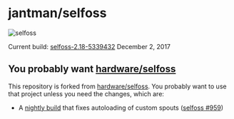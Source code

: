 # jantman/selfoss

![selfoss](https://i.imgur.com/8hJyBgk.png "selfoss")

Current build: [selfoss-2.18-5339432](https://bintray.com/fossar/selfoss/selfoss-git/2.18-5339432) December 2, 2017

## You probably want [hardware/selfoss](https://github.com/hardware/selfoss)

This repository is forked from [hardware/selfoss](https://github.com/hardware/selfoss).
You probably want to use that project unless you need the changes, which are:

* A [nightly build](https://bintray.com/fossar/selfoss/selfoss-git) that fixes autoloading of custom spouts ([selfoss #959](https://github.com/SSilence/selfoss/pull/959))
